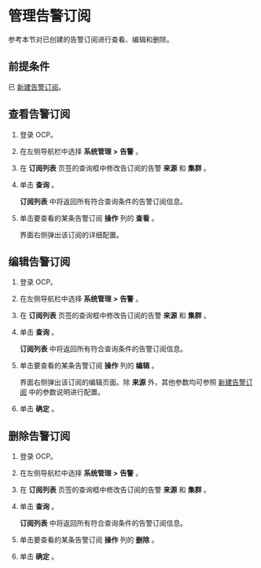 管理告警订阅
===========================

参考本节对已创建的告警订阅进行查看、编辑和删除。

前提条件
-------------------------

已 [新建告警订阅](../900.use-alert-management/2000.new-alert-subscription.md)。

查看告警订阅
---------------------------

1. 登录 OCP。



2. 在左侧导航栏中选择 **系统管理** **\>** **告警** 。



3. 在 **订阅列表** 页签的查询框中修改告订阅的告警 **来源** 和 **集群** 。



4. 单击 **查询** 。

   **订阅列表** 中将返回所有符合查询条件的告警订阅信息。


5. 单击要查看的某条告警订阅 **操作** 列的 **查看** 。

   界面右侧弹出该订阅的详细配置。





编辑告警订阅
---------------------------

1. 登录 OCP。



2. 在左侧导航栏中选择 **系统管理** **\>** **告警** 。



3. 在 **订阅列表** 页签的查询框中修改告订阅的告警 **来源** 和 **集群** 。



4. 单击 **查询** 。

   **订阅列表** 中将返回所有符合查询条件的告警订阅信息。


5. 单击要查看的某条告警订阅 **操作** 列的 **编辑** 。

   界面右侧弹出该订阅的编辑页面。除 **来源** 外，其他参数均可参照 [新建告警订阅](../900.use-alert-management/2000.new-alert-subscription.md) 中的参数说明进行配置。


6. 单击 **确定** 。






删除告警订阅
---------------------------

1. 登录 OCP。



2. 在左侧导航栏中选择 **系统管理** **\>** **告警** 。



3. 在 **订阅列表** 页签的查询框中修改告订阅的告警 **来源** 和 **集群** 。



4. 单击 **查询** 。

   **订阅列表** 中将返回所有符合查询条件的告警订阅信息。


5. 单击要查看的某条告警订阅 **操作** 列的 **删除** 。



6. 单击 **确定** 。
